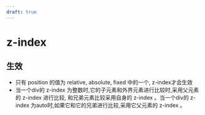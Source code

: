 ```yaml
---
draft: true
---
```

# z-index

## 生效

- 只有 position 的值为 relative, absolute, fixed 中的一个, z-index才会生效
- 当一个div的 z-index 为整数时,它的子元素和外界元素进行比较时,采用父元素的 z-index 进行比较, 和兄弟元素比较采用自身的 z-index 。当一个div的 z-index 为auto时,如果它和它的兄弟进行比较,采用它父元素的 z-index 。